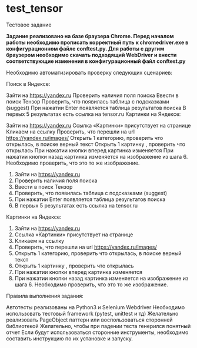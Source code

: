 # test_tensor
Тестовое задание


**Задание реализовано на базе браузера Chrome. Перед началом работы необходимо прописать корректный путь к chromedriver.exe в конфигурационном файле conftest.py.
Для работы с другим браузером необходимо скачать подходящий WebDriver и внести соответствующие изменения в конфигурационный файл conftest.py**


Необходимо автоматизировать проверку следующих сценариев:

Поиск в Яндексе:

Зайти на https://yandex.ru
Проверить наличия поля поиска
Ввести в поиск Тензор
Проверить, что появилась таблица с подсказками (suggest)
При нажатии Enter появляется таблица результатов поиска
В первых 5 результатах есть ссылка на tensor.ru
Картинки на Яндексе:

Зайти на https://yandex.ru
Ссылка «Картинки» присутствует на странице
Кликаем на ссылку
Проверить, что перешли на url https://yandex.ru/images/
Открыть 1 категорию, проверить что открылась, в поиске верный текст
Открыть 1 картинку , проверить что открылась
При нажатии кнопки вперед картинка изменяется
При нажатии кнопки назад картинка изменяется на изображение из шага 6. Необходимо проверить, что это то же изображение.

1. Зайти на https://yandex.ru
2. Проверить наличия поля поиска
3. Ввести в поиск Тензор
4. Проверить, что появилась таблица с подсказками (suggest) 
5. При нажатии Enter появляется таблица результатов поиска
6. В первых 5 результатах есть ссылка на tensor.ru

Картинки на Яндексе:
1. Зайти на https://yandex.ru
2. Ссылка «Картинки» присутствует на странице
3. Кликаем на ссылку
4. Проверить, что перешли на url https://yandex.ru/images/
5. Открыть 1 категорию, проверить что открылась, в поиске верный текст
6. Открыть 1 картинку , проверить что открылась
7. При нажатии кнопки вперед  картинка изменяется
8. При нажатии кнопки назад картинка изменяется на изображение из шага 6. Необходимо проверить, что это то же изображение.
 
Правила выполнения задания:

Автотесты реализованы на Python3 и Selenium Webdriver
Необходимо использовать тестовый framework (pytest, unittest и тд)
Желательно реализовать PageObject паттерн или воспользоваться сторонней библиотекой
Желательно, чтобы при падении теста генерился понятный отчет
Если будут использоваться сторонние инструменты, необходимо составить инструкцию по их установке и запуску.
